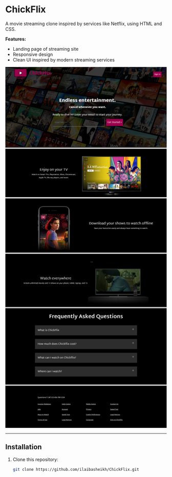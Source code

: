 # ChickFlix
A movie streaming clone inspired by services like Netflix, using HTML and CSS.

**Features:**
- Landing page of streaming site
- Responsive design 
- Clean UI inspired by modern streaming services
 
![ChickFlixImage1](/final%20product/image.png)
![ChickFlixImage2](/final%20product/image1.png)
![ChickFlixImage3](/final%20product/image2.png)
![ChickFlixImage4](/final%20product/image3.png)
![ChickFlixImage5](/final%20product/image4.png)
![ChickFlixImage6](/final%20product/image5.png)

---

## Installation

1. Clone this repository:
   ```bash
   git clone https://github.com/ilaibasheikh/ChickFlix.git


